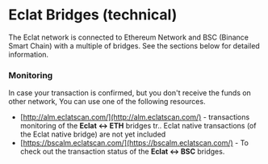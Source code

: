 # Eclat Bridges \(technical\)

The Eclat network is connected to Ethereum Network and BSC \(Binance Smart Chain\) with a multiple of bridges. See the sections below for detailed information.

### Monitoring

In case your transaction is confirmed, but you don't receive the funds on other network, You can use one of the following resources.

* [http://alm.eclatscan.com/](http://alm.eclatscan.com/) - transactions monitoring of the **Eclat &lt;-&gt; ETH** bridges tr.. Eclat native transactions \(of the Eclat native bridge\) are not yet included
* [https://bscalm.eclatscan.com/](https://bscalm.eclatscan.com/) - To check out the transaction status of the **Eclat &lt;-&gt; BSC** bridges.

